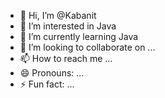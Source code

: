 - 👋 Hi, I’m @Kabanit
- 👀 I’m interested in Java
- 🌱 I’m currently learning Java
- 💞️ I’m looking to collaborate on ...
- 📫 How to reach me ...
- 😄 Pronouns: ...
- ⚡ Fun fact: ...

<!---
Kabanit/Kabanit is a ✨ special ✨ repository because its `README.md` (this file) appears on your GitHub profile.
You can click the Preview link to take a look at your changes.
--->
